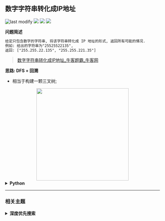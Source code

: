 ## 数字字符串转化成IP地址
<!--START_SECTION:badge-->
![last modify](https://img.shields.io/static/v1?label=last%20modify&message=2025-07-08%2016%3A53%3A13&label_color=gray&color=thistle&style=flat-square)
[![](https://img.shields.io/static/v1?label=&message=%E4%B8%AD%E7%AD%89&label_color=gray&color=yellow&style=flat-square)](../../../README.md#中等)
[![](https://img.shields.io/static/v1?label=&message=%E7%89%9B%E5%AE%A2&label_color=gray&color=green&style=flat-square)](../../../README.md#牛客)
[![](https://img.shields.io/static/v1?label=&message=%E6%B7%B1%E5%BA%A6%E4%BC%98%E5%85%88%E6%90%9C%E7%B4%A2&label_color=gray&color=blue&style=flat-square)](../../../README.md#深度优先搜索)
<!--END_SECTION:badge-->
<!--info
tags: [DFS]
source: 牛客
level: 中等
number: '0020'
name: 数字字符串转化成IP地址
companies: [百度, 字节, 快手]
-->

<summary><b>问题简述</b></summary>

```txt
给定只包含数字的字符串, 将该字符串转化成 IP 地址的形式, 返回所有可能的情况.
例如: 给出的字符串为"25525522135",
返回: ["255.255.22.135", "255.255.221.35"]
```
> [数字字符串转化成IP地址_牛客题霸_牛客网](https://www.nowcoder.com/practice/ce73540d47374dbe85b3125f57727e1e)

<!--
<details><summary><b>详细描述</b></summary>

```txt
```

</details>
-->


<!-- <div align="center"><img src="../../../_assets/xxx.png" height="300" /></div> -->

<summary><b>思路: DFS + 回溯</b></summary>

- 相当于构建一颗三叉树;

<div align="center"><img src="../../../_assets/牛客0020.png" height="300" /></div>

<details><summary><b>Python</b></summary>

```python
#
# 代码中的类名、方法名、参数名已经指定, 请勿修改, 直接返回方法规定的值即可
#
#
# @param s string字符串
# @return string字符串一维数组
#
class Solution:
    def restoreIpAddresses(self , s: str) -> List[str]:
        # write code here

        ret = []

        def valid(x):
            """验证函数"""
            if not x:  # 非空
                return False
            if x.startswith('0') and len(x) > 1:  # 存在前缀 0
                return False
            return int(x) <= 255

        def dfs(k, depth, tmp):
            if depth == 3:  # 到第三层的时候, 直接判断所有剩余字符
                if valid(s[k:]):
                    tmp.append(s[k:])
                    ret.append('.'.join(tmp))
                    tmp.pop()  # 这里也要回溯
                return

            for i in range(1, 4):
                sub = s[k: k + i]
                if valid(sub):
                    tmp.append(sub)
                    dfs(k + i, depth + 1, tmp)
                    tmp.pop()

        dfs(0, 0, [])
        return ret
```

</details>


<!--START_SECTION:relate-->
---

### 相关主题

<details><summary><b>深度优先搜索</b></summary>

> [[中等, LeetCode] 括号生成 🔥](../10/LeetCode_0022_中等_括号生成.md)  
> [[中等, LeetCode] 电话号码的字母组合 🔥](../10/LeetCode_0017_中等_电话号码的字母组合.md)  
> [[中等, LeetCode] 组合总和 🔥](../10/LeetCode_0039_中等_组合总和.md)  
> [[中等, LeetCode] 路径总和III](../06/LeetCode_0437_中等_路径总和III.md)  
> [[中等, 剑指Offer] 二叉树中和为某一值的路径](../../2021/12/剑指Offer_3400_中等_二叉树中和为某一值的路径.md)  
> [[中等, 剑指Offer] 字符串的排列 (全排列) 🔥](../../2021/12/剑指Offer_3800_中等_字符串的排列(全排列).md)  
> [[中等, 剑指Offer] 打印从1到最大的n位数 (N叉树的遍历)](../../2021/11/剑指Offer_1700_中等_打印从1到最大的n位数(N叉树的遍历).md)  
> [[中等, 剑指Offer] 机器人的运动范围](../../2021/11/剑指Offer_1300_中等_机器人的运动范围.md)  
> [[中等, 剑指Offer] 矩阵中的路径](../../2021/11/剑指Offer_1200_中等_矩阵中的路径.md)  
> [[中等, 牛客] 二叉树中和为某一值的路径(二)](牛客_0008_中等_二叉树中和为某一值的路径(二).md)  
> [[中等, 牛客] 二叉树根节点到叶子节点的所有路径和](牛客_0005_中等_二叉树根节点到叶子节点的所有路径和.md)  
> [[中等, 牛客] 字符串的排列 🔥](../05/牛客_0121_中等_字符串的排列.md)  
> [[中等, 牛客] 实现二叉树先序、中序、后序遍历](../03/牛客_0045_中等_实现二叉树先序、中序、后序遍历.md)  
> [[中等, 牛客] 岛屿数量 🔥](../04/牛客_0109_中等_岛屿数量.md)  
  > 
> [[困难, 牛客] 多叉树的直径](../04/牛客_0099_困难_多叉树的直径.md)  
  > 
> [[简单, LeetCode] 二叉树的最小深度](../07/LeetCode_0111_简单_二叉树的最小深度.md)  
> [[简单, 剑指Offer] 二叉搜索树的第k大节点](剑指Offer_5400_简单_二叉搜索树的第k大节点.md)  
> [[简单, 剑指Offer] 从尾到头打印链表](../../2021/11/剑指Offer_0600_简单_从尾到头打印链表.md)  
> [[简单, 牛客] 二叉树中和为某一值的路径(一)](牛客_0009_简单_二叉树中和为某一值的路径(一).md)  
  > 

</details>
<!--END_SECTION:relate-->